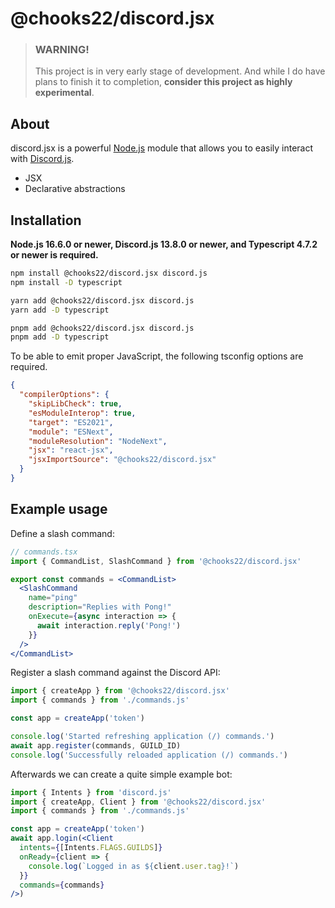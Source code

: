 # @chooks22/discord.jsx

> ### WARNING!
>
> This project is in very early stage of development. And while I do have plans
> to finish it to completion, **consider this project as highly experimental**.

## About

discord.jsx is a powerful [Node.js](https://nodejs.org) module that allows you
to easily interact with [Discord.js](https://discordjs.guide).

- JSX
- Declarative abstractions

## Installation

**Node.js 16.6.0 or newer, Discord.js 13.8.0 or newer, and Typescript 4.7.2 or
newer is required.**

```sh
npm install @chooks22/discord.jsx discord.js
npm install -D typescript

yarn add @chooks22/discord.jsx discord.js
yarn add -D typescript

pnpm add @chooks22/discord.jsx discord.js
pnpm add -D typescript
```

To be able to emit proper JavaScript, the following tsconfig options are required.

```json
{
  "compilerOptions": {
    "skipLibCheck": true,
    "esModuleInterop": true,
    "target": "ES2021",
    "module": "ESNext",
    "moduleResolution": "NodeNext",
    "jsx": "react-jsx",
    "jsxImportSource": "@chooks22/discord.jsx"
  }
}
```

## Example usage

Define a slash command:

```jsx
// commands.tsx
import { CommandList, SlashCommand } from '@chooks22/discord.jsx'

export const commands = <CommandList>
  <SlashCommand
    name="ping"
    description="Replies with Pong!"
    onExecute={async interaction => {
      await interaction.reply('Pong!')
    }}
  />
</CommandList>
```

Register a slash command against the Discord API:

```jsx
import { createApp } from '@chooks22/discord.jsx'
import { commands } from './commands.js'

const app = createApp('token')

console.log('Started refreshing application (/) commands.')
await app.register(commands, GUILD_ID)
console.log('Successfully reloaded application (/) commands.')
```

Afterwards we can create a quite simple example bot:

```jsx
import { Intents } from 'discord.js'
import { createApp, Client } from '@chooks22/discord.jsx'
import { commands } from './commands.js'

const app = createApp('token')
await app.login(<Client
  intents={[Intents.FLAGS.GUILDS]}
  onReady={client => {
    console.log(`Logged in as ${client.user.tag}!`)
  }}
  commands={commands}
/>)
```
